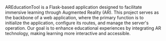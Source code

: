 AREducationTool is a Flask-based application designed to facilitate immersive learning through Augmented Reality (AR). This project serves as the backbone of a web application, where the primary function is to initialize the application, configure its routes, and manage the server's operation. Our goal is to enhance educational experiences by integrating AR technology, making learning more interactive and accessible.